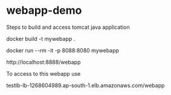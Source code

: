 # webapp-demo

Steps to build and access tomcat java application

docker build -t mywebapp .

docker run --rm -it -p 8088:8080 mywebapp

http://localhost:8888/webapp

To access to this webapp use

testlb-lb-1268604989.ap-south-1.elb.amazonaws.com/webapp
